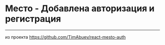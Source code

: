 # Место - Добавлена авторизация и регистрация 


---
из проекта https://github.com/TimAbuev/react-mesto-auth

